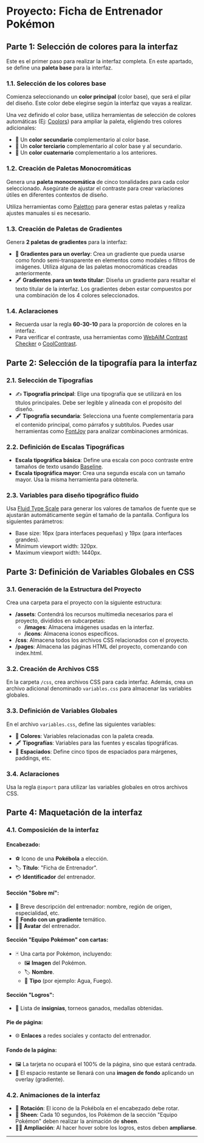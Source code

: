 # Proyecto: Ficha de Entrenador Pokémon

## Parte 1: Selección de colores para la interfaz

Este es el primer paso para realizar la interfaz completa. En este apartado, se define una **paleta base** para la interfaz.

### 1.1. Selección de los colores base
Comienza seleccionando un **color principal** (color base), que será el pilar del diseño. Este color debe elegirse según la interfaz que vayas a realizar.

Una vez definido el color base, utiliza herramientas de selección de colores automáticas (Ej: [Coolors](https://coolors.co)) para ampliar la paleta, eligiendo tres colores adicionales:
- 🌟 Un **color secundario** complementario al color base.
- 🔶 Un **color terciario** complementario al color base y al secundario.
- 🔸 Un **color cuaternario** complementario a los anteriores.

### 1.2. Creación de Paletas Monocromáticas
Genera una **paleta monocromática** de cinco tonalidades para cada color seleccionado. Asegúrate de ajustar el contraste para crear variaciones útiles en diferentes contextos de diseño. 

Utiliza herramientas como [Paletton](https://paletton.com) para generar estas paletas y realiza ajustes manuales si es necesario.

### 1.3. Creación de Paletas de Gradientes
Genera **2 paletas de gradientes** para la interfaz:
- 🎨 **Gradientes para un overlay**: Crea un gradiente que pueda usarse como fondo semi-transparente en elementos como modales o filtros de imágenes. Utiliza alguna de las paletas monocromáticas creadas anteriormente.
- 🖋️ **Gradientes para un texto titular**: Diseña un gradiente para resaltar el texto titular de la interfaz. Los gradientes deben estar compuestos por una combinación de los 4 colores seleccionados.

### 1.4. Aclaraciones
- Recuerda usar la regla **60-30-10** para la proporción de colores en la interfaz.
- Para verificar el contraste, usa herramientas como [WebAIM Contrast Checker](https://webaim.org/resources/contrastchecker/) o [CoolContrast](https://coolcontrast.vercel.app).
  
## Parte 2: Selección de la tipografía para la interfaz

### 2.1. Selección de Tipografías
- ✍️ **Tipografía principal**: Elige una tipografía que se utilizará en los títulos principales. Debe ser legible y alineada con el propósito del diseño.
- 🖋️ **Tipografía secundaria**: Selecciona una fuente complementaria para el contenido principal, como párrafos y subtítulos. Puedes usar herramientas como [FontJoy](https://fontjoy.com) para analizar combinaciones armónicas.

### 2.2. Definición de Escalas Tipográficas
- **Escala tipográfica básica**: Define una escala con poco contraste entre tamaños de texto usando [Baseline](https://baseline.is/tools/type-scale-generator/).
- **Escala tipográfica mayor**: Crea una segunda escala con un tamaño mayor. Usa la misma herramienta para obtenerla.

### 2.3. Variables para diseño tipográfico fluido
Usa [Fluid Type Scale](https://www.fluid-type-scale.com/) para generar los valores de tamaños de fuente que se ajustarán automáticamente según el tamaño de la pantalla. Configura los siguientes parámetros:
- Base size: 16px (para interfaces pequeñas) y 19px (para interfaces grandes).
- Minimum viewport width: 320px.
- Maximum viewport width: 1440px.

## Parte 3: Definición de Variables Globales en CSS

### 3.1. Generación de la Estructura del Proyecto
Crea una carpeta para el proyecto con la siguiente estructura:

- **/assets**: Contendrá los recursos multimedia necesarios para el proyecto, divididos en subcarpetas:
  - **/images**: Almacena imágenes usadas en la interfaz.
  - **/icons**: Almacena iconos específicos.
- **/css**: Almacena todos los archivos CSS relacionados con el proyecto.
- **/pages**: Almacena las páginas HTML del proyecto, comenzando con index.html.


### 3.2. Creación de Archivos CSS
En la carpeta `/css`, crea archivos CSS para cada interfaz. Además, crea un archivo adicional denominado `variables.css` para almacenar las variables globales.

### 3.3. Definición de Variables Globales
En el archivo `variables.css`, define las siguientes variables:
- 🎨 **Colores**: Variables relacionadas con la paleta creada.
- 🖋️ **Tipografías**: Variables para las fuentes y escalas tipográficas.
- 📏 **Espaciados**: Define cinco tipos de espaciados para márgenes, paddings, etc.

### 3.4. Aclaraciones
Usa la regla `@import` para utilizar las variables globales en otros archivos CSS.

## Parte 4: Maquetación de la interfaz

### 4.1. Composición de la interfaz

#### **Encabezado**:
- ⚽ Icono de una **Pokébola** a elección.
- 🏷️ **Título**: "Ficha de Entrenador".
- 💳 **Identificador** del entrenador.

#### **Sección "Sobre mí"**:
- 📜 Breve descripción del entrenador: nombre, región de origen, especialidad, etc.
- 🎨 **Fondo con un gradiente** temático.
- 🧑‍⚖️ **Avatar** del entrenador.

#### **Sección "Equipo Pokémon"** con cartas:
- 🃏 Una carta por Pokémon, incluyendo:
  - 🖼️ **Imagen** del Pokémon.
  - 🏷️ **Nombre**.
  - 🔹 **Tipo** (por ejemplo: Agua, Fuego).

#### **Sección "Logros"**:
- 🏅 Lista de **insignias**, torneos ganados, medallas obtenidas.

#### **Pie de página**:
- 🌐 **Enlaces** a redes sociales y contacto del entrenador.

#### **Fondo de la página**:
- 🖼️ La tarjeta no ocupará el 100% de la página, sino que estará centrada.
- 🎨 El espacio restante se llenará con una **imagen de fondo** aplicando un overlay (gradiente).

### 4.2. Animaciones de la interfaz
- 🔄 **Rotación**: El icono de la Pokébola en el encabezado debe rotar.
- 🌟 **Sheen**: Cada 10 segundos, los Pokémon de la sección "Equipo Pokémon" deben realizar la animación de **sheen**.
- 🧑‍🎤 **Ampliación**: Al hacer hover sobre los logros, estos deben **ampliarse**.

---
